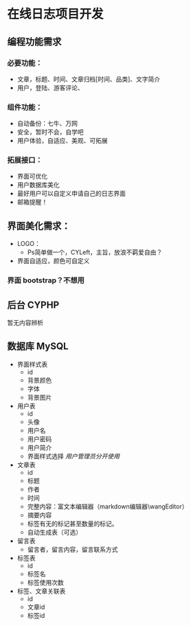 # 在线日志项目开发

## 编程功能需求

### 必要功能：
* 文章，标题、时间、文章归档[时间、品类]、文字简介
* 用户，登陆、游客评论、

### 组件功能：
* 自动备份：七牛、万网
* 安全，暂时不会，自学吧
* 用户体验，自适应、美观、可拓展

### 拓展接口：
* 界面可优化
* 用户数据库美化
* 最好用户可以自定义申请自己的日志界面
* 邮箱提醒！

## 界面美化需求：
* LOGO：
	* Ps简单做一个，CYLeft，主旨，放浪不羁爱自由？
* 界面自适应，颜色可自定义

### 界面 bootstrap？不想用

## 后台 CYPHP
暂无内容辨析

## 数据库 MySQL
* 界面样式表
	* id
	* 背景颜色
	* 字体
	* 背景图片
* 用户表
	* id
	* 头像
	* 用户名
	* 用户密码
	* 用户简介
	* 界面样式选择
	*用户管理员分开使用*
* 文章表
	* id
	* 标题
	* 作者
	* 时间
	* 完整内容：富文本编辑器（markdown编辑器\wangEditor）
	* 摘要内容
	* 标签有无的标记甚至数量的标记。
	* 自动生成表（可选）
* 留言表
	* 留言者，留言内容，留言联系方式
* 标签表
	* id
	* 标签名
	* 标签使用次数
* 标签、文章关联表
	* id
	* 文章id
	* 标签id
